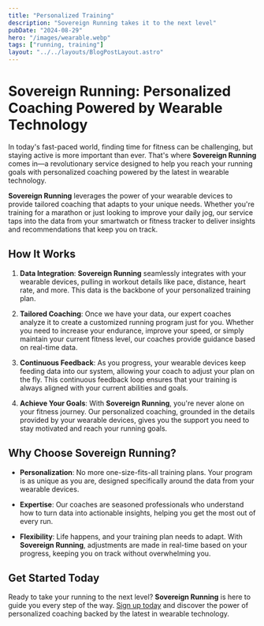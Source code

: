 ```yaml
---
title: "Personalized Training"
description: "Sovereign Running takes it to the next level"
pubDate: "2024-08-29"
hero: "/images/wearable.webp"
tags: ["running, training"]
layout: "../../layouts/BlogPostLayout.astro"
---
```


# Sovereign Running: Personalized Coaching Powered by Wearable Technology

In today's fast-paced world, finding time for fitness can be challenging, but staying active is more important than ever. That's where **Sovereign Running** comes in—a revolutionary service designed to help you reach your running goals with personalized coaching powered by the latest in wearable technology.

**Sovereign Running** leverages the power of your wearable devices to provide tailored coaching that adapts to your unique needs. Whether you're training for a marathon or just looking to improve your daily jog, our service taps into the data from your smartwatch or fitness tracker to deliver insights and recommendations that keep you on track.

## How It Works

1. **Data Integration**: **Sovereign Running** seamlessly integrates with your wearable devices, pulling in workout details like pace, distance, heart rate, and more. This data is the backbone of your personalized training plan.

2. **Tailored Coaching**: Once we have your data, our expert coaches analyze it to create a customized running program just for you. Whether you need to increase your endurance, improve your speed, or simply maintain your current fitness level, our coaches provide guidance based on real-time data.

3. **Continuous Feedback**: As you progress, your wearable devices keep feeding data into our system, allowing your coach to adjust your plan on the fly. This continuous feedback loop ensures that your training is always aligned with your current abilities and goals.

4. **Achieve Your Goals**: With **Sovereign Running**, you're never alone on your fitness journey. Our personalized coaching, grounded in the details provided by your wearable devices, gives you the support you need to stay motivated and reach your running goals.

## Why Choose Sovereign Running?

- **Personalization**: No more one-size-fits-all training plans. Your program is as unique as you are, designed specifically around the data from your wearable devices.

- **Expertise**: Our coaches are seasoned professionals who understand how to turn data into actionable insights, helping you get the most out of every run.

- **Flexibility**: Life happens, and your training plan needs to adapt. With **Sovereign Running**, adjustments are made in real-time based on your progress, keeping you on track without overwhelming you.

## Get Started Today

Ready to take your running to the next level? **Sovereign Running** is here to guide you every step of the way. [Sign up today](https://www.sovereignrunning.com/) and discover the power of personalized coaching backed by the latest in wearable technology.

